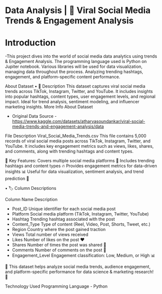 # Data Analysis | 🚀 Viral Social Media Trends & Engagement Analysis
# Introduction

-This project dives into the world of social media data analytics using trends & Engagement Analysis. The programming language used is Python on Jupiter notebook. Various libraries will be used for data visualization, managing data throughout the process.
Analyzing trending hashtags, engagement, and platform-specific content performance.

About Dataset
•	📌 Description
This dataset captures viral social media trends across TikTok, Instagram, Twitter, and YouTube. It includes insights into popular hashtags, content types, user engagement levels, and regional impact. Ideal for trend analysis, sentiment modeling, and influencer marketing insights.
More Info About Dataset
-	Original Data Source - https://www.kaggle.com/datasets/atharvasoundankar/viral-social-media-trends-and-engagement-analysis/data

File Description
Viral_Social_Media_Trends.csv
This file contains 5,000 records of viral social media posts across TikTok, Instagram, Twitter, and YouTube. It includes key engagement metrics such as views, likes, shares, and comments, along with trending hashtags and content types.

🔹 Key Features:
   Covers multiple social media platforms 📱
   Includes trending hashtags and content types 🔥
   Provides engagement metrics for data-driven insights 📊
   Useful for data visualization, sentiment analysis, and trend prediction 🚀

•	🏷️ Column Descriptions

Column Name	       	Description
- Post_ID	         Unique identifier for each social media post
- Platform	        	Social media platform (TikTok, Instagram, Twitter, YouTube)
- Hashtag	         Trending hashtag associated with the post
- Content_Type	    	Type of content (Reel, Video, Post, Shorts, Tweet, etc.)
- Region	            Country where the post gained traction
- Views	            Total number of views received
- Likes	           	Number of likes on the post ❤️
- Shares	            Number of times the post was shared 🔄
- Comments	         Number of comments on the post 💬
- Engagement_Level	Engagement classification: Low, Medium, or High 📊

🔹 This dataset helps analyze social media trends, audience engagement, and platform-specific performance for data science & marketing research! 🚀

Technology Used
Programming Language - Python



